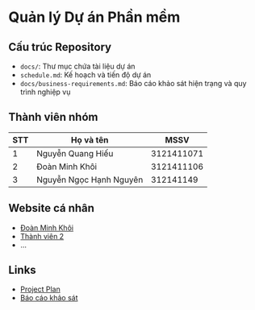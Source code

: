 # Quản lý Dự án Phần mềm

## Cấu trúc Repository

- `docs/`: Thư mục chứa tài liệu dự án
- `schedule.md`: Kế hoạch và tiến độ dự án
- `docs/business-requirements.md`: Báo cáo khảo sát hiện trạng và quy trình nghiệp vụ

## Thành viên nhóm

| STT | Họ và tên | MSSV |
|-----|-----------|------|
| 1 | Nguyễn Quang Hiếu | 3121411071 |
| 2 | Đoàn Minh Khôi | 3121411106 |
| 3 | Nguyễn Ngọc Hạnh Nguyên | 312141149 |

## Website cá nhân

- [Đoàn Minh Khôi](https://my-portfolio-git-main-izzys-projects-8588080b.vercel.app/)
- [Thành viên 2](link_to_personal_github_io)
- ...

## Links

- [Project Plan](schedule.md)
- [Báo cáo khảo sát](docs/business-requirements.md)
